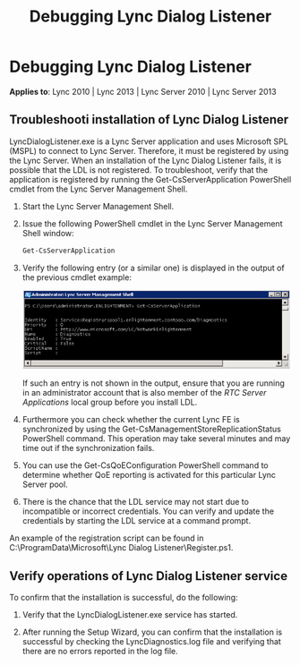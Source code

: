 ﻿---
title: Debugging Lync Dialog Listener
TOCTitle: Debugging Lync Dialog Listener
ms:assetid: 0dade195-3eee-4b8d-8510-33bd78927442
ms:mtpsurl: https://msdn.microsoft.com/en-us/library/Dn785218(v=office.15)
ms:contentKeyID: 62952701
ms.date: 02/16/2015
mtps_version: v=office.15
---

# Debugging Lync Dialog Listener

**Applies to**: Lync 2010 | Lync 2013 | Lync Server 2010 | Lync Server 2013

## Troubleshooti installation of Lync Dialog Listener

LyncDialogListener.exe is a Lync Server application and uses Microsoft SPL (MSPL) to connect to Lync Server. Therefore, it must be registered by using the Lync Server. When an installation of the Lync Dialog Listener fails, it is possible that the LDL is not registered. To troubleshoot, verify that the application is registered by running the Get-CsServerApplication PowerShell cmdlet from the Lync Server Management Shell.

1. Start the Lync Server Management Shell.

2. Issue the following PowerShell cmdlet in the Lync Server Management Shell window:  

   ```powershell
   Get-CsServerApplication
   ```

3. Verify the following entry (or a similar one) is displayed in the output of the previous cmdlet example:  
      
   ![Verify that the following entry (or a similar one) is displayed in the output of the above cmdlet](images/Dn785218.lync_sdn_api_lync_server_mgmt_shell(Office.15).png "Verify that the following entry (or a similar one) is displayed in the output of the above cmdlet")  
      
   If such an entry is not shown in the output, ensure that you are running in an administrator account that is also member of the *RTC Server Applications* local group before you install LDL.

4. Furthermore you can check whether the current Lync FE is synchronized by using the Get-CsManagementStoreReplicationStatus PowerShell command. This operation may take several minutes and may time out if the synchronization fails.

5. You can use the Get-CsQoEConfiguration PowerShell command to determine whether QoE reporting is activated for this particular Lync Server pool.

6. There is the chance that the LDL service may not start due to incompatible or incorrect credentials. You can verify and update the credentials by starting the LDL service at a command prompt.

An example of the registration script can be found in C:\\ProgramData\\Microsoft\\Lync Dialog Listener\\Register.ps1.

## Verify operations of Lync Dialog Listener service

To confirm that the installation is successful, do the following:

1.  Verify that the LyncDialogListener.exe service has started.

2.  After running the Setup Wizard, you can confirm that the installation is successful by checking the LyncDiagnostics.log file and verifying that there are no errors reported in the log file.

